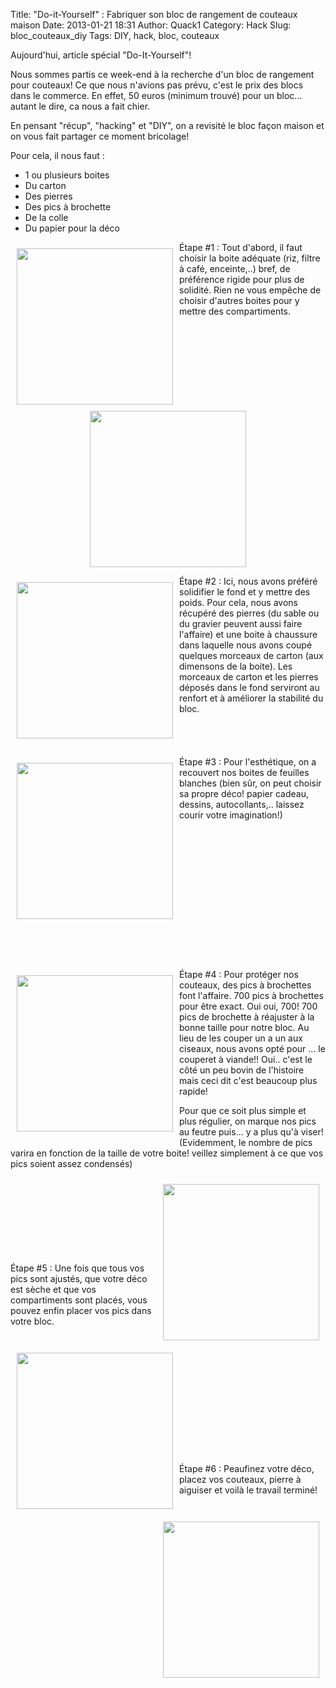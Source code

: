 Title: "Do-it-Yourself" : Fabriquer son bloc de rangement de couteaux maison
Date: 2013-01-21 18:31
Author: Quack1
Category: Hack
Slug: bloc_couteaux_diy
Tags: DIY, hack, bloc, couteaux

Aujourd'hui, article spécial "Do-It-Yourself"! 

Nous sommes partis ce week-end à la recherche d'un bloc de rangement pour couteaux! Ce que nous n'avions pas prévu, c'est le prix des blocs dans le commerce. 
En effet, 50 euros (minimum trouvé) pour un bloc... autant le dire, ca nous a fait chier.

En pensant "récup", "hacking" et "DIY", on a revisité le bloc façon maison et on vous fait partager ce moment bricolage!

Pour cela, il nous faut : 

- 1 ou plusieurs boites
- Du carton 
- Des pierres
- Des pics à brochette
- De la colle
- Du papier pour la déco


<div vertical-align=center><a href="static/upload/couteaux_1.jpg"><img src="static/upload/couteaux_1.jpg" align="center" width="250" style="float: left; margin:10px;"/></a>Étape #1 : Tout d'abord, il faut choisir la boite adéquate (riz, filtre à café, enceinte,..) bref, de préférence rigide pour plus de solidité. Rien ne vous empêche de choisir d'autres boites pour y mettre des compartiments.</div>

<p><div align=center><a href="static/upload/couteaux_3.jpg"><img src="static/upload/couteaux_3.jpg" align="center" width="250"/></a></div></p>

<div><a href="static/upload/couteaux_2.jpg"><img src="static/upload/couteaux_2.jpg" align="center" width="250" style="float: left; margin:10px;"/></a>Étape #2 : Ici, nous avons préféré solidifier le fond et y mettre des poids. Pour cela, nous avons récupéré des pierres (du sable ou du gravier peuvent aussi faire l'affaire) et une boite à chaussure dans laquelle nous avons coupé quelques morceaux de carton (aux dimensons de la boite). Les morceaux de carton et les pierres déposés dans le fond serviront au renfort et à améliorer la stabilité du bloc.</div>
<br/>
<br/>
<br/>
<br/>
<div><a href="static/upload/couteaux_4.jpg"><img src="static/upload/couteaux_4.jpg" align="center" width="250" style="float: left; margin:10px;"/></a>Étape #3 : Pour l'esthétique, on a recouvert nos boites de feuilles blanches (bien sûr, on peut choisir sa propre déco! papier cadeau, dessins, autocollants,.. laissez courir votre imagination!)</div>
<br/>
<br/>
<br/>
<br/>
<br/>
<br/>
<br/>
<br/>
<br/>
<br/>
<br/>
<br/>
<br/>
<br/>

<div><a href="static/upload/couteaux_5.jpg"><img src="static/upload/couteaux_5.jpg" align="center" width="250" style="float: left; margin:10px;"/></a>Étape #4 : Pour protéger nos couteaux, des pics à brochettes font l'affaire. 700 pics à brochettes pour être exact. Oui oui, 700! 700 pics de brochette à réajuster à la bonne taille pour notre bloc. Au lieu de les couper un a un aux ciseaux, nous avons opté pour ... le couperet à viande!! Oui.. c'est le côté un peu bovin de l'histoire mais ceci dit c'est beaucoup plus rapide!
<br/>

Pour que ce soit plus simple et plus régulier, on marque nos pics au feutre puis... y a plus qu'à viser! (Evidemment, le nombre de pics varira en fonction de la taille de votre boite! veillez simplement à ce que vos pics soient assez condensés)</div>

<div><a href="static/upload/couteaux_6.jpg"><img src="static/upload/couteaux_6.jpg" align="center" width="250" style="float: right; margin:10px;"/></a></div>
<br/>
<br/>
<br/>
<br/>
<br/>
<br/>
<br/>
<br/>

<div><a href="static/upload/couteaux_7.jpg"><img src="static/upload/couteaux_7.jpg" align="center" width="250" style="float: left; margin:10px;"/></a>Étape #5 : Une fois que tous vos pics sont ajustés, que votre déco est sèche et que vos compartiments sont placés, vous pouvez enfin placer vos pics dans votre bloc.</div>
<br/>
<br/>
<br/>
<br/>
<br/>
<br/>
<br/>
<br/>
<br/>
<br/>
<br/>
<br/>

<div><a href="static/upload/couteaux_8.jpg"><img src="static/upload/couteaux_8.jpg" align="center" width="250" style="float: right; margin:10px;"/></a>Étape #6 : Peaufinez votre déco, placez vos couteaux, pierre à aiguiser et voilà le travail terminé!</div>